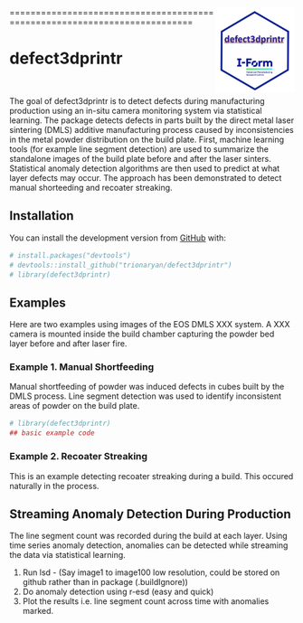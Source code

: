 
<!-- README.md is generated from README.Rmd. Please edit that file -->
<img src="man/figures/hexdefect3dprintr.png" align="right" height="150" />
==========================================================================

defect3dprintr
==============

<p>
 
</p>
The goal of defect3dprintr is to detect defects during manufacturing production using an in-situ camera monitoring system via statistical learning. The package detects defects in parts built by the direct metal laser sintering (DMLS) additive manufacturing process caused by inconsistencies in the metal powder distribution on the build plate. First, machine learning tools (for example line segment detection) are used to summarize the standalone images of the build plate before and after the laser sinters. Statistical anomaly detection algorithms are then used to predict at what layer defects may occur. The approach has been demonstrated to detect manual shorteeding and recoater streaking.

Installation
------------

You can install the development version from [GitHub](https://github.com/) with:

``` r
# install.packages("devtools")
# devtools::install_github("trionaryan/defect3dprintr")
# library(defect3dprintr)
```

Examples
--------

Here are two examples using images of the EOS DMLS XXX system. A XXX camera is mounted inside the build chamber capturing the powder bed layer before and after laser fire.

### Example 1. Manual Shortfeeding

Manual shortfeeding of powder was induced defects in cubes built by the DMLS process. Line segment detection was used to identify inconsistent areas of powder on the build plate.

``` r
# library(defect3dprintr)
## basic example code
```

### Example 2. Recoater Streaking

This is an example detecting recoater streaking during a build. This occured naturally in the process.

Streaming Anomaly Detection During Production
---------------------------------------------

The line segment count was recorded during the build at each layer. Using time series anomaly detection, anomalies can be detected while streaming the data via statistical learning.

1.  Run lsd - (Say image1 to image100 low resolution, could be stored on github rather than in package (.buildIgnore))
2.  Do anomaly detection using r-esd (easy and quick)
3.  Plot the results i.e. line segment count across time with anomalies marked.
